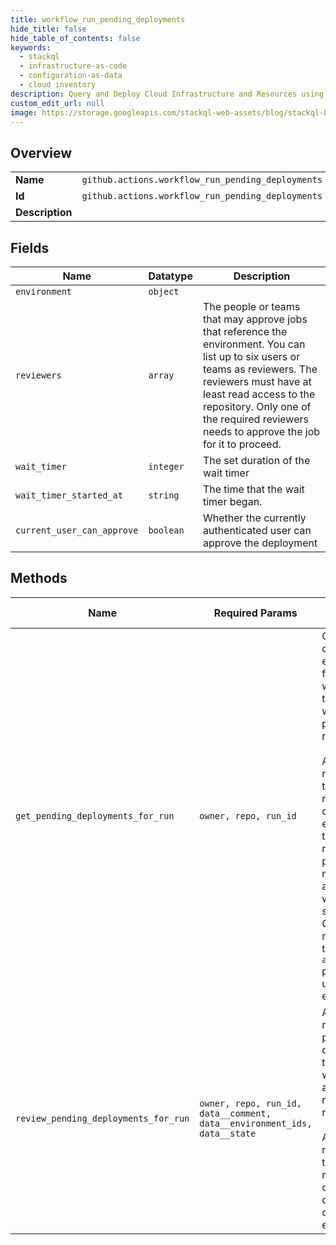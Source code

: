 ```yaml
---
title: workflow_run_pending_deployments
hide_title: false
hide_table_of_contents: false
keywords:
  - stackql
  - infrastructure-as-code
  - configuration-as-data
  - cloud inventory
description: Query and Deploy Cloud Infrastructure and Resources using SQL
custom_edit_url: null
image: https://storage.googleapis.com/stackql-web-assets/blog/stackql-blog-post-featured-image.png
---
```

  
    

## Overview
<table><tbody>
<tr><td><b>Name</b></td><td><code>github.actions.workflow_run_pending_deployments</code></td></tr>
<tr><td><b>Id</b></td><td><code>github.actions.workflow_run_pending_deployments</code></td></tr>
<tr><td><b>Description</b></td><td></td></tr>
</tbody></table>

## Fields
| Name | Datatype | Description |
| ---- | -------- | ----------- |
| `environment` | `object` |  |
| `reviewers` | `array` | The people or teams that may approve jobs that reference the environment. You can list up to six users or teams as reviewers. The reviewers must have at least read access to the repository. Only one of the required reviewers needs to approve the job for it to proceed. |
| `wait_timer` | `integer` | The set duration of the wait timer |
| `wait_timer_started_at` | `string` | The time that the wait timer began. |
| `current_user_can_approve` | `boolean` | Whether the currently authenticated user can approve the deployment |
## Methods
| Name | Required Params | Description | Accessible by |
| ---- | --------------- | ----------- | ------------- |
| `get_pending_deployments_for_run` | `owner, repo, run_id` | Get all deployment environments for a workflow run that are waiting for protection rules to pass.<br /><br />Anyone with read access to the repository can use this endpoint. If the repository is private, you must use an access token with the `repo` scope. GitHub Apps must have the `actions:read` permission to use this endpoint. | SELECT |
| `review_pending_deployments_for_run` | `owner, repo, run_id, data__comment, data__environment_ids, data__state` | Approve or reject pending deployments that are waiting on approval by a required reviewer.<br /><br />Anyone with read access to the repository contents and deployments can use this endpoint. | EXEC |
